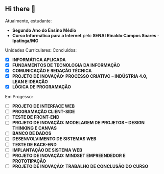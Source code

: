 ## Hi there 👋

Atualmente, estudante:
- **Segundo Ano do Ensino Médio**
- **Curso Informática para a Internet** pelo **SENAI Rinaldo Campos Soares - Ipatinga/MG**

Unidades Curriculares:
Concluidos:

- [x] **INFORMÁTICA APLICADA**
- [x] **FUNDAMENTOS DE TECNOLOGIA DA INFORMAÇÃO**
- [x] **COMUNICAÇÃO E REDAÇÃO TÉCNICA**
- [x] **PROJETO DE INOVAÇÃO: PROCESSO CRIATIVO – INDÚSTRIA 4.0, LEAN E IDEAÇÃO**
- [x] **LÓGICA DE PROGRAMAÇÃO**

Em Progesso:

- [ ] **PROJETO DE INTERFACE WEB**
- [ ] **PROGRAMAÇÃO CLIENT-SIDE**
- [ ] **TESTE DE FRONT-END**
- [ ] **PROJETO DE INOVAÇÃO: MODELAGEM DE PROJETOS – DESIGN THINKING E CANVAS**
- [ ] **BANCO DE DADOS**
- [ ] **DESENVOLVIMENTO DE SISTEMAS WEB**
- [ ] **TESTE DE BACK-END**
- [ ] **IMPLANTAÇÃO DE SISTEMA WEB**
- [ ] **PROJETO DE INOVAÇÃO: MINDSET EMPREENDEDOR E PROTOTIPAÇÃO**
- [ ] **PROJETO DE INOVAÇÃO: TRABALHO DE CONCLUSÃO DO CURSO**
